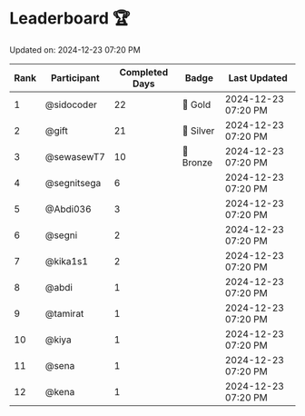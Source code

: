 # Leaderboard 🏆

Updated on: 2024-12-23 07:20 PM

| Rank | Participant       | Completed Days | Badge      | Last Updated         |
|------|-------------------|----------------|------------|----------------------|
| 1    | @sidocoder        | 22             | 🏅 Gold     | 2024-12-23 07:20 PM |
| 2    | @gift             | 21             | 🥈 Silver   | 2024-12-23 07:20 PM |
| 3    | @sewasewT7        | 10             | 🥉 Bronze   | 2024-12-23 07:20 PM |
| 4    | @segnitsega       | 6              |            | 2024-12-23 07:20 PM |
| 5    | @Abdi036          | 3              |            | 2024-12-23 07:20 PM |
| 6    | @segni            | 2              |            | 2024-12-23 07:20 PM |
| 7    | @kika1s1          | 2              |            | 2024-12-23 07:20 PM |
| 8    | @abdi             | 1              |            | 2024-12-23 07:20 PM |
| 9    | @tamirat          | 1              |            | 2024-12-23 07:20 PM |
| 10   | @kiya             | 1              |            | 2024-12-23 07:20 PM |
| 11   | @sena             | 1              |            | 2024-12-23 07:20 PM |
| 12   | @kena             | 1              |            | 2024-12-23 07:20 PM |
